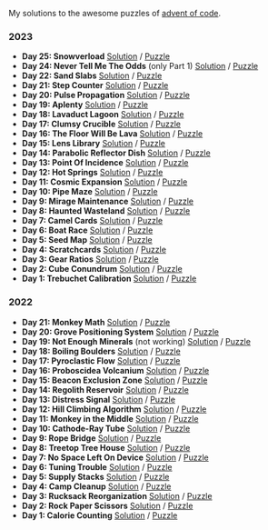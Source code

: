 My solutions to the awesome puzzles of [advent of code](https://adventofcode.com/about).

### 2023
- **Day 25: Snowverload** [Solution](https://github.com/LennartH/advent-of-code/blob/main/2023/src/day-25_snowverload/index.ts) / [Puzzle](https://adventofcode.com/2023/day/25)
- **Day 24: Never Tell Me The Odds** (only Part 1) [Solution](https://github.com/LennartH/advent-of-code/blob/main/2023/src/day-24_never-tell-me-the-odds/index.ts) / [Puzzle](https://adventofcode.com/2023/day/24)
- **Day 22: Sand Slabs** [Solution](https://github.com/LennartH/advent-of-code/blob/main/2023/src/day-22_sand-slabs/index.ts) / [Puzzle](https://adventofcode.com/2023/day/22)
- **Day 21: Step Counter** [Solution](https://github.com/LennartH/advent-of-code/blob/main/2023/src/day-21_step-counter/index.ts) / [Puzzle](https://adventofcode.com/2023/day/21)
- **Day 20: Pulse Propagation** [Solution](https://github.com/LennartH/advent-of-code/blob/main/2023/src/day-20_pulse-propagation/index.ts) / [Puzzle](https://adventofcode.com/2023/day/20)
- **Day 19: Aplenty** [Solution](https://github.com/LennartH/advent-of-code/blob/main/2023/src/day-19_aplenty/index.ts) / [Puzzle](https://adventofcode.com/2023/day/19)
- **Day 18: Lavaduct Lagoon** [Solution](https://github.com/LennartH/advent-of-code/blob/main/2023/src/day-18_lavaduct-lagoon/index.ts) / [Puzzle](https://adventofcode.com/2023/day/18)
- **Day 17: Clumsy Crucible** [Solution](https://github.com/LennartH/advent-of-code/blob/main/2023/src/day-17_clumsy-crucible/index.ts) / [Puzzle](https://adventofcode.com/2023/day/17)
- **Day 16: The Floor Will Be Lava** [Solution](https://github.com/LennartH/advent-of-code/blob/main/2023/src/day-16_the-floor-will-be-lava/index.ts) / [Puzzle](https://adventofcode.com/2023/day/16)
- **Day 15: Lens Library** [Solution](https://github.com/LennartH/advent-of-code/blob/main/2023/src/day-15_lens-library/index.ts) / [Puzzle](https://adventofcode.com/2023/day/15)
- **Day 14: Parabolic Reflector Dish** [Solution](https://github.com/LennartH/advent-of-code/blob/main/2023/src/day-14_parabolic-reflector-dish/index.ts) / [Puzzle](https://adventofcode.com/2023/day/14)
- **Day 13: Point Of Incidence** [Solution](https://github.com/LennartH/advent-of-code/blob/main/2023/src/day-13_point-of-incidence/index.ts) / [Puzzle](https://adventofcode.com/2023/day/13)
- **Day 12: Hot Springs** [Solution](https://github.com/LennartH/advent-of-code/blob/main/2023/src/day-12_hot-springs/index.ts) / [Puzzle](https://adventofcode.com/2023/day/12)
- **Day 11: Cosmic Expansion** [Solution](https://github.com/LennartH/advent-of-code/blob/main/2023/src/day-11_cosmic-expansion/index.ts) / [Puzzle](https://adventofcode.com/2023/day/11)
- **Day 10: Pipe Maze** [Solution](https://github.com/LennartH/advent-of-code/blob/main/2023/src/day-10_pipe-maze/index.ts) / [Puzzle](https://adventofcode.com/2023/day/10)
- **Day 9: Mirage Maintenance** [Solution](https://github.com/LennartH/advent-of-code/blob/main/2023/src/day-09_mirage-maintenance/index.ts) / [Puzzle](https://adventofcode.com/2023/day/9)
- **Day 8: Haunted Wasteland** [Solution](https://github.com/LennartH/advent-of-code/blob/main/2023/src/day-08_haunted-wasteland/index.ts) / [Puzzle](https://adventofcode.com/2023/day/8)
- **Day 7: Camel Cards** [Solution](https://github.com/LennartH/advent-of-code/blob/main/2023/src/day-07_camel-cards/index.ts) / [Puzzle](https://adventofcode.com/2023/day/7)
- **Day 6: Boat Race** [Solution](https://github.com/LennartH/advent-of-code/blob/main/2023/src/day-06_boat-race/index.ts) / [Puzzle](https://adventofcode.com/2023/day/6)
- **Day 5: Seed Map** [Solution](https://github.com/LennartH/advent-of-code/blob/main/2023/src/day-05_seed-map/index.ts) / [Puzzle](https://adventofcode.com/2023/day/5)
- **Day 4: Scratchcards** [Solution](https://github.com/LennartH/advent-of-code/blob/main/2023/src/day-04_scratchcards/index.ts) / [Puzzle](https://adventofcode.com/2023/day/4)
- **Day 3: Gear Ratios** [Solution](https://github.com/LennartH/advent-of-code/blob/main/2023/src/day-01_trebuchet-calibration/index.ts) / [Puzzle](https://adventofcode.com/2023/day/3)
- **Day 2: Cube Conundrum** [Solution](https://github.com/LennartH/advent-of-code/blob/main/2023/src/day-02_cube-conundrum/index.ts) / [Puzzle](https://adventofcode.com/2023/day/2)
- **Day 1: Trebuchet Calibration** [Solution](https://github.com/LennartH/advent-of-code/blob/main/2023/src/day-01_trebuchet-calibration/index.ts) / [Puzzle](https://adventofcode.com/2023/day/1)

### 2022
- **Day 21: Monkey Math** [Solution](https://github.com/LennartH/advent-of-code/blob/main/2022/src/day-21_monkey-math/index.ts) / [Puzzle](https://adventofcode.com/2022/day/21)
- **Day 20: Grove Positioning System** [Solution](https://github.com/LennartH/advent-of-code/blob/main/2022/src/day-20_grove-positioning-system/index.ts) / [Puzzle](https://adventofcode.com/2022/day/20)
- **Day 19: Not Enough Minerals** (not working) [Solution](https://github.com/LennartH/advent-of-code/blob/main/2022/src/day-19_not-enough-minerals/index.ts) / [Puzzle](https://adventofcode.com/2022/day/19)
- **Day 18: Boiling Boulders** [Solution](https://github.com/LennartH/advent-of-code/blob/main/2022/src/day-18_boiling-boulders/index.ts) / [Puzzle](https://adventofcode.com/2022/day/18)
- **Day 17: Pyroclastic Flow** [Solution](https://github.com/LennartH/advent-of-code/blob/main/2022/src/day-17_pyroclastic-flow/index.ts) / [Puzzle](https://adventofcode.com/2022/day/17)
- **Day 16: Proboscidea Volcanium** [Solution](https://github.com/LennartH/advent-of-code/blob/main/2022/src/day-16_proboscidea-volcanium/index.ts) / [Puzzle](https://adventofcode.com/2022/day/16)
- **Day 15: Beacon Exclusion Zone** [Solution](https://github.com/LennartH/advent-of-code/blob/main/2022/src/day-15_beacon-exclusion-zone/index.ts) / [Puzzle](https://adventofcode.com/2022/day/15)
- **Day 14: Regolith Reservoir** [Solution](https://github.com/LennartH/advent-of-code/blob/main/2022/src/day-14_regolith-reservoir/index.ts) / [Puzzle](https://adventofcode.com/2022/day/14)
- **Day 13: Distress Signal** [Solution](https://github.com/LennartH/advent-of-code/blob/main/2022/src/day-13_distress-signal/index.ts) / [Puzzle](https://adventofcode.com/2022/day/13)
- **Day 12: Hill Climbing Algorithm** [Solution](https://github.com/LennartH/advent-of-code/blob/main/2022/src/day-12_hill-climbing-algorithm/index.ts) / [Puzzle](https://adventofcode.com/2022/day/12)
- **Day 11: Monkey in the Middle** [Solution](https://github.com/LennartH/advent-of-code/blob/main/2022/src/day-11_monkey-in-the-middle/index.ts) / [Puzzle](https://adventofcode.com/2022/day/11)
- **Day 10: Cathode-Ray Tube** [Solution](https://github.com/LennartH/advent-of-code/blob/main/2022/src/day-10_cathode-ray-tube.ts) / [Puzzle](https://adventofcode.com/2022/day/10)
- **Day 9: Rope Bridge** [Solution](https://github.com/LennartH/advent-of-code/blob/main/2022/src/day-9_rope-bridge.ts) / [Puzzle](https://adventofcode.com/2022/day/9)
- **Day 8: Treetop Tree House** [Solution](https://github.com/LennartH/advent-of-code/blob/main/2022/src/day-8_treetop-tree-house.ts) / [Puzzle](https://adventofcode.com/2022/day/8)
- **Day 7: No Space Left On Device** [Solution](https://github.com/LennartH/advent-of-code/blob/main/2022/src/day-7_no-space-left-on-device.ts) / [Puzzle](https://adventofcode.com/2022/day/7)
- **Day 6: Tuning Trouble** [Solution](https://github.com/LennartH/advent-of-code/blob/main/2022/src/day-6_tuning-trouble.ts) / [Puzzle](https://adventofcode.com/2022/day/6)
- **Day 5: Supply Stacks** [Solution](https://github.com/LennartH/advent-of-code/blob/main/2022/src/day-5_supply-stacks.ts) / [Puzzle](https://adventofcode.com/2022/day/5)
- **Day 4: Camp Cleanup** [Solution](https://github.com/LennartH/advent-of-code/blob/main/2022/src/day-4_camp-cleanup.ts) / [Puzzle](https://adventofcode.com/2022/day/4)
- **Day 3: Rucksack Reorganization** [Solution](https://github.com/LennartH/advent-of-code/blob/main/2022/src/day-3_rucksack_reorganization.ts) / [Puzzle](https://adventofcode.com/2022/day/3)
- **Day 2: Rock Paper Scissors** [Solution](https://github.com/LennartH/advent-of-code/blob/main/2022/src/day-2_rock-paper-scissors.ts) / [Puzzle](https://adventofcode.com/2022/day/2)
- **Day 1: Calorie Counting** [Solution](https://github.com/LennartH/advent-of-code/blob/main/2022/src/day-1_calorie-counting.ts) / [Puzzle](https://adventofcode.com/2022/day/1)
